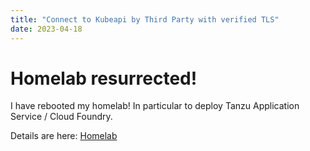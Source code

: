 ```yaml
---
title: "Connect to Kubeapi by Third Party with verified TLS"
date: 2023-04-18
---
```



# Homelab resurrected!

I have rebooted my homelab! In particular to deploy Tanzu Application Service / Cloud Foundry.

Details are here:
[Homelab](https://github.com/cgsamp/homelab)

